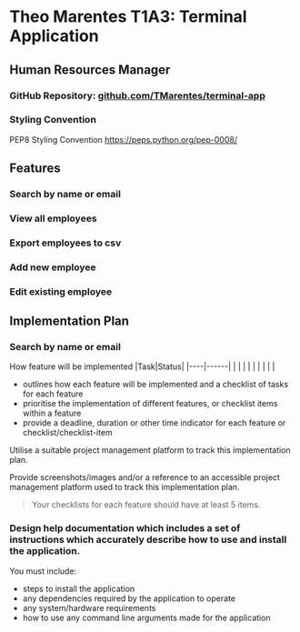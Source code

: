 # Theo Marentes T1A3: Terminal Application
## Human Resources Manager
### GitHub Repository: [github.com/TMarentes/terminal-app](https://github.com/TMarentes/terminal-app) 

### Styling Convention
PEP8 Styling Convention
https://peps.python.org/pep-0008/

## Features
### Search by name or email
### View all employees
### Export employees to csv
### Add new employee
### Edit existing employee



## Implementation Plan
### Search by name or email
How feature will be implemented
|Task|Status|
|----|------|
|    |      | 
|    |      | 
|    |      |

- outlines how each feature will be implemented and a checklist of tasks for each feature
- prioritise the implementation of different features, or checklist items within a feature
- provide a deadline, duration or other time indicator for each feature or checklist/checklist-item

Utilise a suitable project management platform to track this implementation plan.

Provide screenshots/images and/or a reference to an accessible project management platform used to track this implementation plan. 


> Your checklists for each feature should have at least 5 items.


### Design help documentation which includes a set of instructions which accurately describe how to use and install the application.

You must include:
- steps to install the application
- any dependencies required by the application to operate
- any system/hardware requirements
- how to use any command line arguments made for the application
